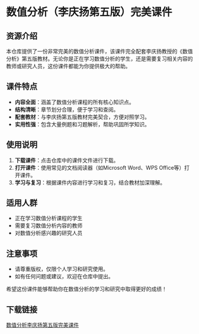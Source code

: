 # 数值分析（李庆扬第五版）完美课件

## 资源介绍

本仓库提供了一份非常完美的数值分析课件，该课件完全配套李庆扬教授的《数值分析》第五版教材。无论你是正在学习数值分析的学生，还是需要复习相关内容的教师或研究人员，这份课件都能为你提供极大的帮助。

## 课件特点

- **内容全面**：涵盖了数值分析课程的所有核心知识点。
- **结构清晰**：章节划分合理，便于学习和查阅。
- **配套教材**：与李庆扬第五版教材完美契合，方便对照学习。
- **实用性强**：包含大量例题和习题解析，帮助巩固所学知识。

## 使用说明

1. **下载课件**：点击仓库中的课件文件进行下载。
2. **打开课件**：使用常见的文档阅读器（如Microsoft Word、WPS Office等）打开课件。
3. **学习与复习**：根据课件内容进行学习和复习，结合教材加深理解。

## 适用人群

- 正在学习数值分析课程的学生
- 需要复习数值分析内容的教师
- 对数值分析感兴趣的研究人员

## 注意事项

- 请尊重版权，仅限个人学习和研究使用。
- 如有任何问题或建议，欢迎在仓库中提出。

希望这份课件能够帮助你在数值分析的学习和研究中取得更好的成绩！

## 下载链接

[数值分析李庆扬第五版完美课件](https://pan.quark.cn/s/e8cd60e22697)